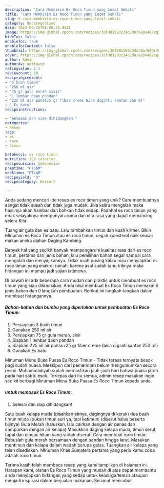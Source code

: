 ```yaml
---
description: "Cara Membikin Es Roco Timun yang Lezat Sekali"
title: "Cara Membikin Es Roco Timun yang Lezat Sekali"
slug: 6-cara-membikin-es-roco-timun-yang-lezat-sekali
category: Uncategorized
date: 2022-06-26T08:00:35.943Z
image: https://img-global.cpcdn.com/recipes/36f901593c24d29a/680x482cq70/es-roco-timun-foto-resep-utama.jpg
hideToc: false
enableToc: true
enableTocContent: false
thumbnail: https://img-global.cpcdn.com/recipes/36f901593c24d29a/680x482cq70/es-roco-timun-foto-resep-utama.jpg
cover: https://img-global.cpcdn.com/recipes/36f901593c24d29a/680x482cq70/es-roco-timun-foto-resep-utama.jpg
author: Admin
authorAv: notfound
ratingvalue: 3.1
reviewcount: 20
recipeingredient:
- "3 buah timun"
- "250 ml air"
- "75 gr gula merah sisir"
- "1 lembar daun pandan"
- "225 ml air panas25 gr fiber creme bisa diganti santan 250 ml"
- " Es batu"
recipeinstructions:

- "Selesai dan siap dihidangkan!"
categories:
- Resep
tags:
- es
- roco
- timun

katakunci: es roco timun 
nutrition: 128 calories
recipecuisine: Indonesian
preptime: "PT36M"
cooktime: "PT44M"
recipeyield: "3"
recipecategory: Dessert

---
```





Anda sedang mencari ide resep es roco timun yang unik? Cara membuatnya sangat tidak susah dan tidak juga mudah. Jika keliru mengolah maka hasilnya akan hambar dan bahkan tidak sedap. Padahal es roco timun yang enak selayaknya mempunyai aroma dan cita rasa yang dapat memancing selera Kita.





Tuang air gula dan es batu. Lalu tambahkan timun dan kuah krimer. Bikin Minuman es Roca Timun atau es roco timun, cegah kolesterol naik seusai makan aneka olahan Daging Kambing.

Banyak hal yang sedikit banyak mempengaruhi kualitas rasa dari es roco timun, pertama dari jenis bahan, lalu pemilihan bahan segar sampai cara mengolah dan menyajikannya. Tidak usah pusing kalau mau menyiapkan es roco timun yang enak di rumah, karena asal sudah tahu triknya maka hidangan ini mampu jadi sajian istimewa.






Di bawah ini ada beberapa cara mudah dan praktis untuk membuat es roco timun yang siap dikreasikan. Anda bisa membuat Es Roco Timun memakai 6 jenis bahan dan 0 langkah pembuatan. Berikut ini langkah-langkah dalam membuat hidangannya.

<!--inarticleads1-->

##### Bahan-bahan dan bumbu yang diperlukan untuk pembuatan Es Roco Timun:

1. Persiapkan 3 buah timun
1. Gunakan 250 ml air
1. Persiapkan 75 gr gula merah, sisir
1. Siapkan 1 lembar daun pandan
1. Siapkan 225 ml air panas+25 gr fiber creme (bisa diganti santan 250 ml)
1. Gunakan  Es batu


Minuman Menu Buka Puasa Es Roco Timun - Tidak terasa ternyata besok pagi sudah puasa. Meskipun dari pemerintah belum mengumumkan secara resmi. Muhammadiyah sudah memastikan jauh-jauh hari bahwa puasa jatuh pada hari sabtu esok. Terlepas dari itu semua, admin resep masakan ingin sedikit berbagi Minuman Menu Buka Puasa Es Roco Timun kepada anda. 

<!--inarticleads2-->

#####  untuk memasak Es Roco Timun:


1. Selesai dan siap dihidangkan!

Satu buah kelapa muda (pisahkan airnya, dagingnya di keruk) dua buah timun muda (bukan timun suri ya, tapi ketimun) (diserut halus beserta bijinya) Gula Merah (haluskan, lalu cairkan dengan air panas dan campurkan dengan air kelapa) Masukkan daging kelapa muda, timun serut, tapai dan cincau hitam yang sudah diserut. Cara membuat roco timun: Rebuslah gula merah bersamaan dengan pandan hingga larut. Masukan mentimun dan kelapa dalam wadah berupa gelas. Tuangkan air kelapa yang telah disediakan. MInuman Khas Sumatera pertama yang perlu kamu coba adalah roco timun. 

Terima kasih telah membaca resep yang kami tampilkan di halaman ini. Harapan kami, olahan Es Roco Timun yang mudah di atas dapat membantu anda menyiapkan hidangan yang sedap untuk keluarga/teman ataupun menjadi inspirasi dalam berjualan makanan. Selamat mencoba!
